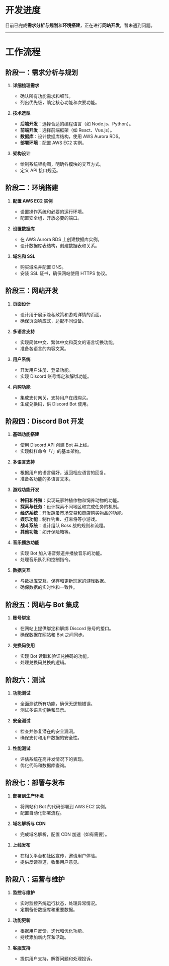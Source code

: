 # 开发进度

目前已完成**需求分析与规划**和**环境搭建**，正在进行**网站开发**，暂未遇到问题。

---

# 工作流程

## 阶段一：需求分析与规划

1. **详细梳理需求**
   - 确认所有功能需求和细节。
   - 列出优先级，确定核心功能和次要功能。

2. **技术选型**
   - **后端开发**：选择合适的编程语言（如 Node.js、Python）。
   - **前端开发**：选择前端框架（如 React、Vue.js）。
   - **数据库**：设计数据库结构，使用 AWS Aurora RDS。
   - **部署环境**：配置 AWS EC2 实例。

3. **架构设计**
   - 绘制系统架构图，明确各模块的交互方式。
   - 定义 API 接口规范。

## 阶段二：环境搭建

1. **配置 AWS EC2 实例**
   - 设置操作系统和必要的运行环境。
   - 配置安全组，开放必要的端口。

2. **设置数据库**
   - 在 AWS Aurora RDS 上创建数据库实例。
   - 设计数据库表结构，创建数据表和关系。

3. **域名和 SSL**
   - 购买域名并配置 DNS。
   - 安装 SSL 证书，确保网站使用 HTTPS 协议。

## 阶段三：网站开发

1. **页面设计**
   - 设计用于展示隐私政策和游戏详情的页面。
   - 确保页面响应式，适配不同设备。

2. **多语言支持**
   - 实现简体中文、繁体中文和英文的语言切换功能。
   - 准备各语言的内容文案。

3. **用户系统**
   - 开发用户注册、登录功能。
   - 实现 Discord 账号绑定和解绑功能。

4. **内购功能**
   - 集成支付网关，支持用户在线购买。
   - 生成兑换码，供 Discord Bot 使用。

## 阶段四：Discord Bot 开发

1. **基础功能搭建**
   - 使用 Discord API 创建 Bot 并上线。
   - 实现斜杠命令「/」的基本架构。

2. **多语言支持**
   - 根据用户的语言偏好，返回相应语言的回复。
   - 准备各功能的多语言文本。

3. **游戏功能开发**
   - **种田和养殖**：实现玩家种植作物和饲养动物的功能。
   - **探索与任务**：设计探索不同地区和完成任务的机制。
   - **经济系统**：开发跳蚤市场交易和商店购买物品的功能。
   - **娱乐功能**：制作钓鱼、打麻将等小游戏。
   - **战斗系统**：设计组队 Boss 战的规则和流程。
   - **其他功能**：如开保险箱等。

4. **音乐播放功能**
   - 实现 Bot 加入语音频道并播放音乐的功能。
   - 处理音乐队列和控制指令。

5. **数据交互**
   - 与数据库交互，保存和更新玩家的游戏数据。
   - 确保数据的实时性和一致性。

## 阶段五：网站与 Bot 集成

1. **账号绑定**
   - 在网站上提供绑定和解绑 Discord 账号的接口。
   - 确保数据在网站和 Bot 之间同步。

2. **兑换码使用**
   - 实现 Bot 读取和验证兑换码的功能。
   - 处理兑换码兑换的逻辑。

## 阶段六：测试

1. **功能测试**
   - 全面测试所有功能，确保无逻辑错误。
   - 测试多语言切换和显示。

2. **安全测试**
   - 检查并修复潜在的安全漏洞。
   - 确保支付和用户数据的安全性。

3. **性能测试**
   - 评估系统在高并发情况下的表现。
   - 优化代码和数据库查询。

## 阶段七：部署与发布

1. **部署到生产环境**
   - 将网站和 Bot 的代码部署到 AWS EC2 实例。
   - 配置自动化部署流程。

2. **域名解析与 CDN**
   - 完成域名解析，配置 CDN 加速（如有需要）。

3. **上线发布**
   - 在相关平台和社区宣传，邀请用户体验。
   - 提供反馈渠道，收集用户意见。

## 阶段八：运营与维护

1. **监控与维护**
   - 实时监控系统运行状态，处理异常情况。
   - 定期备份数据库和重要数据。

2. **功能更新**
   - 根据用户反馈，迭代和优化功能。
   - 持续添加新内容和活动。

3. **客服支持**
   - 提供用户支持，解答问题和处理投诉。
